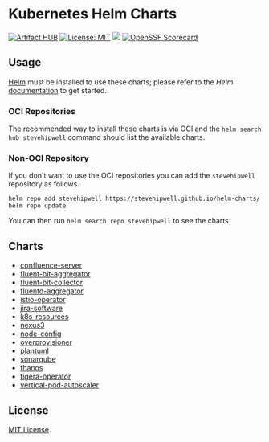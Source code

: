 # Kubernetes Helm Charts

[![Artifact HUB](https://img.shields.io/endpoint?url=https://artifacthub.io/badge/repository/stevehipwell)](https://artifacthub.io/packages/search?ts_query_web=stevehipwell&sort=last_updated)
[![License: MIT](https://img.shields.io/badge/License-MIT-green.svg)](https://opensource.org/licenses/MIT)
[![](https://github.com/stevehipwell/helm-charts/workflows/Release/badge.svg?branch=main)](https://github.com/stevehipwell/helm-charts/actions/workflows/release.yaml)
[![OpenSSF Scorecard](https://img.shields.io/ossf-scorecard/github.com/stevehipwell/helm-charts?label=OpenSSF%20Scorecard)](https://securityscorecards.dev/viewer/?uri=github.com/stevehipwell/helm-charts)

## Usage

[Helm](https://helm.sh) must be installed to use these charts; please refer to the _Helm_ [documentation](https://helm.sh/docs/) to get started.

### OCI Repositories

The recommended way to install these charts is via OCI and the `helm search hub stevehipwell` command should list the available charts.

### Non-OCI Repository

If you don't want to use the OCI repositories you can add the `stevehipwell` repository as follows.

```shell
helm repo add stevehipwell https://stevehipwell.github.io/helm-charts/
helm repo update
```

You can then run `helm search repo stevehipwell` to see the charts.

## Charts

- [confluence-server](./charts/confluence-server/README.md)
- [fluent-bit-aggregator](./charts/fluent-bit-aggregator/README.md)
- [fluent-bit-collector](./charts/fluent-bit-collector/README.md)
- [fluentd-aggregator](./charts/fluentd-aggregator/README.md)
- [istio-operator](./charts/istio-operator/README.md)
- [jira-software](./charts/jira-software/README.md)
- [k8s-resources](./charts/k8s-resources/README.md)
- [nexus3](./charts/nexus3/README.md)
- [node-config](./charts/node-config/README.md)
- [overprovisioner](./charts/overprovisioner/README.md)
- [plantuml](./charts/plantuml/README.md)
- [sonarqube](./charts/sonarqube/README.md)
- [thanos](./charts/thanos/README.md)
- [tigera-operator](./charts/tigera-operator/README.md)
- [vertical-pod-autoscaler](./charts/vertical-pod-autoscaler/README.md)

## License

[MIT License](./LICENSE).
